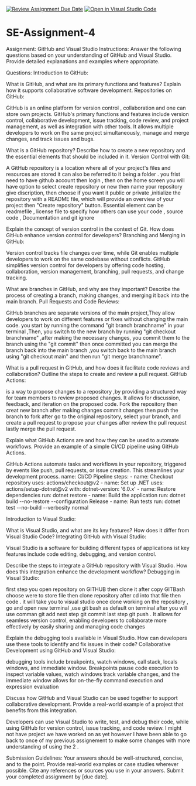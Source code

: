 [![Review Assignment Due Date](https://classroom.github.com/assets/deadline-readme-button-22041afd0340ce965d47ae6ef1cefeee28c7c493a6346c4f15d667ab976d596c.svg)](https://classroom.github.com/a/GvXCZgfk)
[![Open in Visual Studio Code](https://classroom.github.com/assets/open-in-vscode-2e0aaae1b6195c2367325f4f02e2d04e9abb55f0b24a779b69b11b9e10269abc.svg)](https://classroom.github.com/online_ide?assignment_repo_id=15333745&assignment_repo_type=AssignmentRepo)
# SE-Assignment-4
Assignment: GitHub and Visual Studio
Instructions:
Answer the following questions based on your understanding of GitHub and Visual Studio. Provide detailed explanations and examples where appropriate.

Questions:
Introduction to GitHub:

What is GitHub, and what are its primary functions and features? Explain how it supports collaborative software development.
Repositories on GitHub:

GitHub is an online platform for version control , collaboration and one can store own projects.
GitHub's primary functions and features include version control, collaborative development, issue tracking, code review, and project management, as well as integration with other tools.
It allows multiple developers to work on the same project simultaneously, manage and merge changes, and track issues and bugs.

What is a GitHub repository? Describe how to create a new repository and the essential elements that should be included in it.
Version Control with Git: 

A GitHub repository is a location where all of your project's files and resources are stored it can also be referred to it being a folder .
you frist need to have github account then login , then on the home screen you will have option to select create repository or new then name your repository give discription, then choose if you want it public or private ,initialize the repository with a README file, which will provide an overview of your project then "Create repository" button. 
Essential element can be readmefile , license file to specify how others can use your code , source code , Documentation and git ignore

Explain the concept of version control in the context of Git. How does GitHub enhance version control for developers?
Branching and Merging in GitHub:

Version control tracks file changes over time, while Git enables multiple developers to work on the same codebase without conflicts.
GitHub simplifies version control for developers by offering code hosting, collaboration, version management, branching, pull requests, and change tracking.


What are branches in GitHub, and why are they important? Describe the process of creating a branch, making changes, and merging it back into the main branch.
Pull Requests and Code Reviews:

GitHub branches are separate versions of the main project,They allow developers to work on different features or fixes without changing the main code. 
you start by running the command "git branch branchname" in your terminal ,Then, you switch to the new branch by running "git checkout branchname" ,after making the necessary changes, you commit them to the branch using the "git commit" then once committed you can merge the branch back into the main branch ,you switch back to the main branch using "git checkout main" and then run "git merge branchname".

What is a pull request in GitHub, and how does it facilitate code reviews and collaboration? Outline the steps to create and review a pull request.
GitHub Actions:

is a way to propose changes to a repository ,by providing a structured way for team members to review proposed changes. It allows for discussion, feedback, and iteration on the proposed code.
Fork the repository then creat new branch after making changes commit changes then push the branch to fork after go to the original repository, select your branch, and create a pull request to propose your changes after review the pull request lastly merge the pull request.

Explain what GitHub Actions are and how they can be used to automate workflows. Provide an example of a simple CI/CD pipeline using GitHub Actions.

GitHub Actions automate tasks and workflows in your repository, triggered by events like push, pull requests, or issue creation. This streamlines your development process.
name: CI/CD Pipeline 
 steps: - name: Checkout repository
      uses: actions/checkout@v2
    - name: Set up .NET
      uses: actions/setup-dotnet@v2
      with:
        dotnet-version: '6.0.x'
    - name: Restore dependencies
      run: dotnet restore
    - name: Build the application
      run: dotnet build --no-restore --configuration Release
    - name: Run tests
      run: dotnet test --no-build --verbosity normal


Introduction to Visual Studio:

What is Visual Studio, and what are its key features? How does it differ from Visual Studio Code?
Integrating GitHub with Visual Studio:

Visual Studio is a software for building different types of applications ist key features include code editing, debugging, and version control.

Describe the steps to integrate a GitHub repository with Visual Studio. How does this integration enhance the development workflow?
Debugging in Visual Studio:

first step you open repository on GITHUB then clone it after copy GITBash 
choose were to store file then clone repository after cd into that file then code . it will take you to visual studio once done working on the repository , go and open new terminal ,use git bash as default on terminal 
after you will use comman git add next step git commit last step git push .
It allows for seamless version control, enabling developers to collaborate more effectively by easily sharing and managing code changes

Explain the debugging tools available in Visual Studio. How can developers use these tools to identify and fix issues in their code?
Collaborative Development using GitHub and Visual Studio:

debugging tools include breakpoints, watch windows, call stack, locals windows, and immediate window. Breakpoints pause code execution to inspect variable values, watch windows track variable changes, and the immediate window allows for on-the-fly command execution and expression evaluation

Discuss how GitHub and Visual Studio can be used together to support collaborative development. Provide a real-world example of a project that benefits from this integration.

Developers can use Visual Studio to write, test, and debug their code, while using GitHub for version control, issue tracking, and code review.
I might not have project we have worked on as yet however I have been able to go back to once of my previous assignement to make some changes with more understanding of using the 2 .


Submission Guidelines:
Your answers should be well-structured, concise, and to the point.
Provide real-world examples or case studies wherever possible.
Cite any references or sources you use in your answers.
Submit your completed assignment by [due date].

